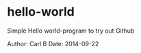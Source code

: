 hello-world
===========

Simple Hello world-program to try out Github

Author: Carl B
Date: 2014-09-22
